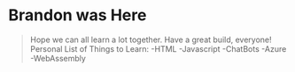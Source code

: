 # Brandon was Here

> Hope we can all learn a lot together. Have a great build, everyone!
Personal List of Things to Learn:
-HTML
-Javascript
-ChatBots
-Azure
-WebAssembly
